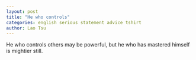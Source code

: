```yaml
---
layout: post
title: "He who controls"
categories: english serious statement advice tshirt
author: Lao Tsu
---
```

He who controls others may be powerful, but he who has mastered himself is mightier still.
